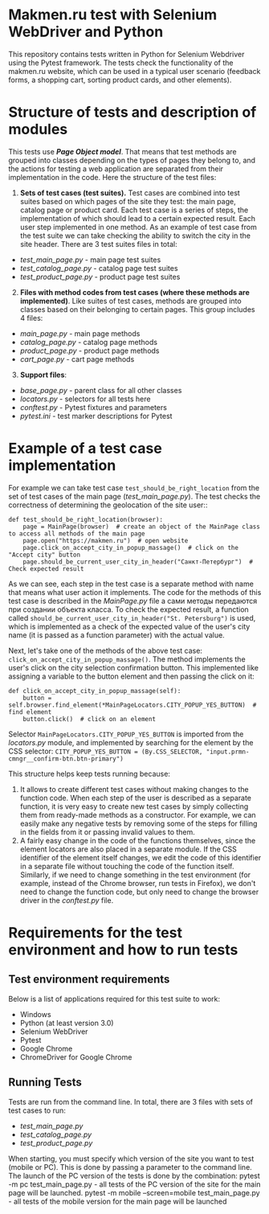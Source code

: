 # Makmen.ru test with Selenium WebDriver and Python
This repository contains tests written in Python for Selenium Webdriver using the Pytest framework. The tests check the functionality of the makmen.ru website, which can be used in a typical user scenario (feedback forms, a shopping cart, sorting product cards, and other elements).

# Structure of tests and description of modules
This tests use ***Page Object model***. That means that test methods are grouped into classes depending on the types of pages they belong to, and the actions for testing a web application are separated from their implementation in the code. Here the structure of the test files:
1. **Sets of test cases (test suites).** Test cases are combined into test suites based on which pages of the site they test: the main page, catalog page or product card. Each test case is a series of steps, the implementation of which should lead to a certain expected result. Each user step implemented in one method. As an example of test case from the test suite we can take checking the ability to switch the city in the site header. There are 3 test suites files in total:
* *test_main_page.py* - main page test suites
* *test_catalog_page.py* - catalog page test suites
* *test_product_page.py* - product page test suites
2. **Files with method codes from test cases (where these methods are implemented)**. Like suites of test cases, methods are grouped into classes based on their belonging to certain pages. This group includes 4 files:
* *main_page.py* - main page methods
* *catalog_page.py* - catalog page methods
* *product_page.py* - product page methods
* *cart_page.py* - cart page methods
3. **Support files**:
* *base_page.py* - parent class for all other classes
* *locators.py* - selectors for all tests here
* *conftest.py* - Pytest fixtures and parameters
* *pytest.ini* - test marker descriptions for Pytest

# Example of a test case implementation
For example we can take test case `test_should_be_right_location` from the set of test cases of the main page (*test_main_page.py*). The test checks the correctness of determining the geolocation of the site user::

    def test_should_be_right_location(browser):
        page = MainPage(browser)  # create an object of the MainPage class to access all methods of the main page
        page.open("https://makmen.ru")  # open website
        page.click_on_accept_city_in_popup_massage()  # click on the "Accept city" button
        page.should_be_current_user_city_in_header("Санкт-Петербург")  # Check expected result

As we can see, each step in the test case is a separate method with name that means what user action it implements. The code for the methods of this test case is described in the *MainPage.py* file а сами методы передаются при создании объекта класса. To check the expected result, a function called `should_be_current_user_city_in_header("St. Petersburg")` is used, which is implemented as a check of the expected value of the user's city name (it is passed as a function parameter) with the actual value.
 
Next, let's take one of the methods of the above test case: `click_on_accept_city_in_popup_massage()`. The method implements the user's click on the city selection confirmation button. This implemented like assigning a variable to the button element and then passing the click on it:

    def click_on_accept_city_in_popup_massage(self):
        button = self.browser.find_element(*MainPageLocators.CITY_POPUP_YES_BUTTON)  # find element
        button.click()  # click on an element

Selector `MainPageLocators.CITY_POPUP_YES_BUTTON` is imported from the *locators.py* module, and implemented by searching for the element by the CSS selector: `CITY_POPUP_YES_BUTTON = (By.CSS_SELECTOR, "input.prmn-cmngr__confirm-btn.btn-primary")`

This structure helps keep tests running because:
1. It allows to create different test cases without making changes to the function code. When each step of the user is described as a separate function, it is very easy to create new test cases by simply collecting them from ready-made methods as a constructor. For example, we can easily make any negative tests by removing some of the steps for filling in the fields from it or passing invalid values to them.
2. A fairly easy change in the code of the functions themselves, since the element locators are also placed in a separate module. If the CSS identifier of the element itself changes, we edit the code of this identifier in a separate file without touching the code of the function itself. Similarly, if we need to change something in the test environment (for example, instead of the Chrome browser, run tests in Firefox), we don't need to change the function code, but only need to change the browser driver in the *conftest.py* file.

 
# Requirements for the test environment and how to run tests
## Test environment requirements
Below is a list of applications required for this test suite to work:
* Windows
* Python (at least version 3.0)
* Selenium WebDriver
* Pytest
* Google Chrome
* ChromeDriver for Google Chrome

## Running Tests
Tests are run from the command line. In total, there are 3 files with sets of test cases to run:
* *test_main_page.py*
* *test_catalog_page.py*
* *test_product_page.py*

When starting, you must specify which version of the site you want to test (mobile or PC). This is done by passing a parameter to the command line. The launch of the PC version of the tests is done by the combination: 
pytest -m pc test_main_page.py - all tests of the PC version of the site for the main page will be launched. 
pytest -m mobile –screen=mobile test_main_page.py - all tests of the mobile version for the main page will be launched

